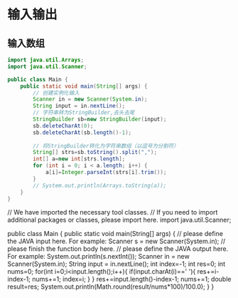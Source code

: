 # 输入输出
## 输入数组
```java
import java.util.Arrays;
import java.util.Scanner;

public class Main {
    public static void main(String[] args) {
        // 创建实例化输入
        Scanner in = new Scanner(System.in);
        String input = in.nextLine();
        // 字符串转为StringBuilder,去头去尾
        StringBuilder sb=new StringBuilder(input);
        sb.deleteCharAt(0);
        sb.deleteCharAt(sb.length()-1);
        
        // 将StringBuilder转化为字符串数组（以逗号为分割符）
        String[] strs=sb.toString().split(",");
        int[] a=new int[strs.length];
        for (int i = 0; i < a.length; i++) {
            a[i]=Integer.parseInt(strs[i].trim());
        }
        // System.out.println(Arrays.toString(a));
    }
}
```



// We have imported the necessary tool classes.
// If you need to import additional packages or classes, please import here.
import java.util.Scanner;

public class Main {
    public static void main(String[] args) {
    // please define the JAVA input here. For example: Scanner s = new Scanner(System.in);
    // please finish the function body here.
    // please define the JAVA output here. For example: System.out.println(s.nextInt());
    Scanner in = new Scanner(System.in);
    String input = in.nextLine();
    int index=-1;
    int res=0;
    int nums=0;
    for(int i=0;i<input.length();i++){
        if(input.charAt(i)==' '){
            res+=i-index-1;
            nums+=1;
            index=i;
        }
    }
    res+=input.length()-index-1;
    nums+=1;
    double result=res;
    System.out.println(Math.round(result/nums*100)/100.0);
    }
}
